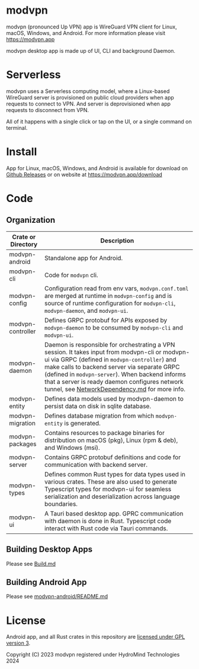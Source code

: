 
# modvpn

modvpn (pronounced Up VPN) app is WireGuard VPN client for Linux, macOS, Windows, and Android.
For more information please visit https://modvpn.app

modvpn desktop app is made up of UI, CLI and background Daemon.

# Serverless

modvpn uses a Serverless computing model, where a Linux-based WireGuard server is provisioned on public cloud providers when app requests to connect to VPN. And server is deprovisioned when app requests to disconnect from VPN.

All of it happens with a single click or tap on the UI, or a single command on terminal.

# Install
App for Linux, macOS, Windows, and Android is available for download on [Github Releases](https://github.com/modvpn/modvpn-app/releases) or on website at https://modvpn.app/download


# Code

## Organization

| Crate or Directory | Description |
| --- | --- |
| modvpn-android | Standalone app for Android. |
| modvpn-cli | Code for `modvpn` cli. |
| modvpn-config | Configuration read from env vars, `modvpn.conf.toml` are merged at runtime in `modvpn-config` and is source of runtime configuration for `modvpn-cli`, `modvpn-daemon`, and `modvpn-ui`. |
| modvpn-controller | Defines GRPC protobuf for APIs exposed by `modvpn-daemon` to be consumed by `modvpn-cli` and `modvpn-ui`. |
| modvpn-daemon | Daemon is responsible for orchestrating a VPN session. It takes input from modvpn-cli or modvpn-ui via GRPC (defined in `modvpn-controller`) and make calls to backend server via separate GRPC (defined in `modvpn-server`). When backend informs that a server is ready daemon configures network tunnel, see [NetworkDependency.md](./NetworkDependency.md) for more info. |
| modvpn-entity | Defines data models used by modvpn-daemon to persist data on disk in sqlite database. |
| modvpn-migration | Defines database migration from which `modvpn-entity` is generated. |
| modvpn-packages| Contains resources to package binaries for distribution on macOS (pkg), Linux (rpm & deb), and Windows (msi). |
|modvpn-server| Contains GRPC protobuf definitions and code for communication with backend server. |
| modvpn-types | Defines common Rust types for data types used in various crates. These are also used to generate Typescript types for modvpn-ui for seamless serialization and deserialization across language boundaries. |
|modvpn-ui| A Tauri based desktop app. GPRC communication with daemon is done in Rust. Typescript code interact with Rust code via Tauri commands. |


## Building Desktop Apps

Please see [Build.md](./Build.md)

## Building Android App

Please see [modvpn-android/README.md](./modvpn-android/README.md)

# License

 Android app, and all Rust crates in this repository are [licensed under GPL version 3](./LICENSE).

Copyright (C) 2023  modvpn registered under HydroMind Technologies 2024

